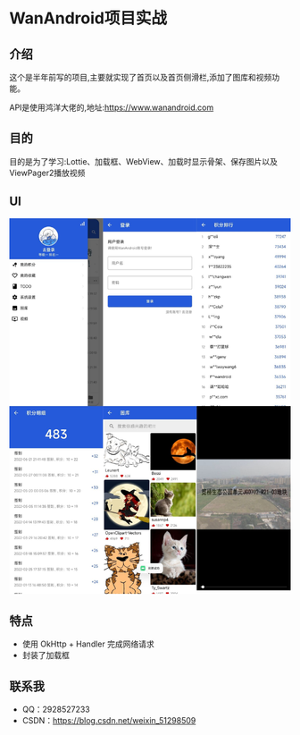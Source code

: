 # WanAndroid项目实战

## 介绍

这个是半年前写的项目,主要就实现了首页以及首页侧滑栏,添加了图库和视频功能。

API是使用鸿洋大佬的,地址:https://www.wanandroid.com

## 目的

目的是为了学习:Lottie、加载框、WebView、加载时显示骨架、保存图片以及ViewPager2播放视频

## UI

![image](img/img1.jpg)

## 特点

* 使用 OkHttp + Handler 完成网络请求
* 封装了加载框

## 联系我

* QQ：2928527233
* CSDN：https://blog.csdn.net/weixin_51298509
